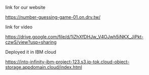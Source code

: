 link for  our website

https://number-guessing-game-01.on.drv.tw/

link for video

https://drive.google.com/file/d/1jZhXfDHJw_V4OJwh5iNKX_JiPkt-czwS/view?usp=sharing

Deployed it in IBM cloud

https://into-infinity-ibm-project-123.s3.jp-tok.cloud-object-storage.appdomain.cloud/index.html
